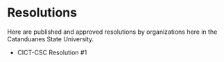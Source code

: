 # Resolutions

Here are published and approved resolutions by organizations here in the Catanduanes State University.

- CICT-CSC Resolution #1

<object data="..assets/pdf/CICT-CSC_Reso-001.pdf" width="1000" height="1000" type='application/pdf'></object>
<object data="..assets/pdf/CICT-CSC_Reso-001.pdf" width="1000" height="1000" type='application/pdf'/>


<embed src="https://github.com/rjmolina13/fcsc-site/raw/master/assets/pdf/CICT-CSC_Reso-001.pdf" width="500" height="375" type="application/pdf">


<embed src="https://drive.google.com/viewerng/
viewer?embedded=true&url=https://github.com/rjmolina13/fcsc-site/raw/master/assets/pdf/CICT-CSC_Reso-001.pdf" width="500" height="375">